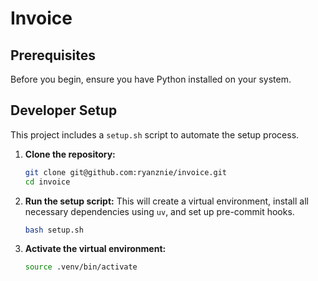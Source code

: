 # Invoice

## Prerequisites

Before you begin, ensure you have Python installed on your system. 

## Developer Setup

This project includes a `setup.sh` script to automate the setup process.

1.  **Clone the repository:**
    ```bash
    git clone git@github.com:ryanznie/invoice.git
    cd invoice
    ```

2.  **Run the setup script:**
    This will create a virtual environment, install all necessary dependencies using `uv`, and set up pre-commit hooks.
    ```bash
    bash setup.sh
    ```

3.  **Activate the virtual environment:**
    ```bash
    source .venv/bin/activate
    ```